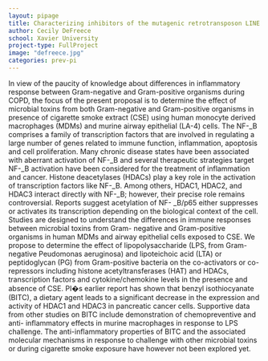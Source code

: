 ```yaml
---
layout: pipage
title: Characterizing inhibitors of the mutagenic retrotransposon LINE I endonuclease
author: Cecily DeFreece
school: Xavier University
project-type: FullProject
image: "defreece.jpg"
categories: prev-pi
---
```

<p>In view of the paucity of knowledge about differences in inflammatory response between Gram-negative and Gram-positive organisms during COPD, the focus of the present proposal is to determine the effect of microbial toxins from both Gram-negative and Gram-positive organisms in presence of cigarette smoke extract (CSE) using human monocyte derived macrophages (MDMs) and murine airway epithelial (LA-4) cells. The NF-_B comprises a family of transcription factors that are involved in regulating a large number of genes related to immune function, inflammation, apoptosis and cell proliferation. Many chronic disease states have been associated with aberrant activation of NF-_B and several therapeutic strategies target NF-_B activation have been considered for the treatment of inflammation and cancer. Histone deacetylases (HDACs) play a key role in the activation of transcription factors like NF-_B. Among others, HDAC1, HDAC2, and HDAC3 interact directly with NF-_B; however, their precise role remains controversial. Reports suggest acetylation of NF- _B/p65 either suppresses or activates its transcription depending on the biological context of the cell. Studies are designed to understand the differences in immune responses between microbial toxins from Gram- negative and Gram-positive organisms in human MDMs and airway epithelial cells exposed to CSE. We propose to determine the effect of lipopolysaccharide (LPS, from Gram-negative Peudomonas aeruginosa) and lipoteichoic acid (LTA) or peptidoglycan (PG) from Gram-positive bacteria on the co-activators or co-repressors including histone acetyltransferases (HAT) and HDACs, transcription factors and cytokine/chemokine levels in the presence and absence of CSE. PI�s earlier report has shown that benzyl isothiocyanate (BITC), a dietary agent leads to a significant decrease in the expression and activity of HDAC1 and HDAC3 in pancreatic cancer cells. Supportive data from other studies on BITC include demonstration of chemopreventive and anti- inflammatory effects in murine macrophages in response to LPS challenge. The anti-inflammatory properties of BITC and the associated molecular mechanisms in response to challenge with other microbial toxins or during cigarette smoke exposure have however not been explored yet.</p>
